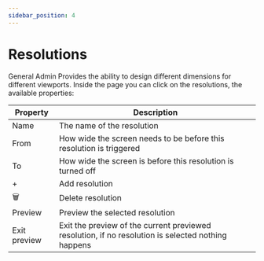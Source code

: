 ```yaml
---
sidebar_position: 4
---
```

# Resolutions

General Admin Provides the ability to design different dimensions for different viewports. Inside the page you can click on the resolutions, the available properties:

| Property | Description |
| --- | --- |
| Name | The name of the resolution |
| From | How wide the screen needs to be before this resolution is triggered |
| To | How wide the screen is before this resolution is turned off |
| + | Add resolution |
| 🗑️ | Delete resolution |
| Preview | Preview the selected resolution |
| Exit preview | Exit the preview of the current previewed resolution, if no resolution is selected nothing happens |
